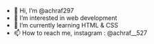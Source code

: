 - 👋 Hi, I’m @achraf297
- 👀 I’m interested in web development
- 🌱 I’m currently learning HTML & CSS
- 📫 How to reach me, instagram : @achraf__527

<!---
achraf297/achraf297 is a ✨ special ✨ repository because its `README.md` (this file) appears on your GitHub profile.
You can click the Preview link to take a look at your changes.
--->
